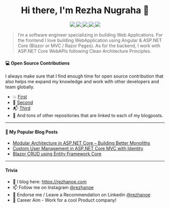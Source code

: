 <h1 align="center">Hi there, I'm Rezha Nugraha 👋</h1>
<p align="center"> 
 <a href="https://instagram.com/rezhanoe" alt="rezha's ig">
   <img src="https://img.shields.io/badge/-@rezhanoe-FFFFFF?style=flat-square&logo=instagram&logoColor=orange" />
 </a>
 <a href="https://github.com/rezhanoe" alt="rezha's github">
   <img src="https://img.shields.io/badge/-@rezhanoe-%23181717?style=flat-square&logo=github" />
 </a>
 <a href="https://www.linkedin.com/in/rezhanoe" alt="rezha's linkedin">
   <img src="https://img.shields.io/badge/-rezhanoe-blue?style=flat-square&logo=Linkedin&logoColor=white&link=https://www.linkedin.com/in/rezhanoe" />
 </a>
 <a href="https://rezhanoe.com" alt="rezha's blog">
   <img src="https://img.shields.io/badge/-rezhanoe-yellow?style=flat-square" />
 </a>
 <a>
   <img src="https://komarev.com/ghpvc/?username=iammukeshm&color=ff69b4&style=flat-square" />
 </a>
</p>
 
> I’m a software engineer specializing in building Web Applications. For the frontend I love building WebApplication using Angular & ASP.NET Core (Blazor or MVC / Razor Pages). As for the backend, I work with ASP.NET Core WebAPIs following Clean Architecture Principles. 


#### 💻 Open Source Contributions

I always make sure that I find enough time for open source contribution that also helps me expand my knowledge and work with other developers and team globally.

- 💥 [First](https://rezhanoe.com/) 
- 🛒 [Second](https://rezhanoe.com) 
- 📬 [Third](https://rezhanoe.com)
- 🥇 And tons of other repositories that are linked to each of my blogposts.

---
#### 📙 My Popular Blog Posts 
- [Modular Architecture in ASP.NET Core – Building Better Monoliths](https://rezhanoe.com)
- [Custom User Management in ASP.NET Core MVC with Identity](https://rezhanoe.com)
- [Blazor CRUD using Entity Framework Core](https://rezhanoe.com) 
---
#### Trivia
- 📝 I blog here: https://rezhanoe.com
- 📫 Follow me on Instagram [@rezhanoe](https://instagram.com/rezhanoe)
- 🦸 Endorse me / Leave a Recommendation on Linkedin [@rezhanoe](https://www.linkedin.com/in/rezhanoe/)
- 🦸 Career Aim - Work for a cool Product company! 


 
